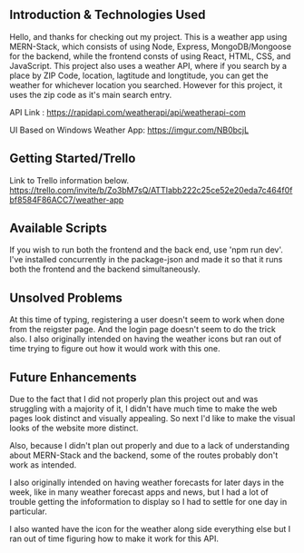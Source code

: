 ## Introduction & Technologies Used
Hello, and thanks for checking out my project. This is a weather app using MERN-Stack, which consists of using Node, Express, MongoDB/Mongoose for the backend, while the frontend consts of using React, HTML, CSS, and JavaScript. This project also uses a weather API, where if you search by a place by ZIP Code, location, lagtitude and longtitude, you can get the weather for whichever location you searched. However for this project, it uses the zip code as it's main search entry.

API Link : https://rapidapi.com/weatherapi/api/weatherapi-com

UI Based on Windows Weather App: https://imgur.com/NB0bcjL
## Getting Started/Trello
Link to Trello information below.
https://trello.com/invite/b/Zo3bM7sQ/ATTIabb222c25ce52e20eda7c464f0fbf8584F86ACC7/weather-app

## Available Scripts

If you wish to run both the frontend and the back end, use 'npm run dev'. I've installed concurrently in the package-json and made it so that it runs both the frontend and the backend simultaneously.

## Unsolved Problems
At this time of typing, registering a user doesn't seem to work when done from the reigster page. And the login page doesn't seem to do the trick also.
I also originally intended on having the weather icons but ran out of time trying to figure out how it would work with this one.
## Future Enhancements
Due to the fact that I did not properly plan this project out and was struggling with a majority of it, I didn't have much time to make the web pages look distinct and visually appealing. So next I'd like to make the visual looks of the website more distinct. 

Also, because I didn't plan out properly and due to a lack of understanding about MERN-Stack and the backend, some of the routes probably don't work as intended.

I also originally intended on having weather forecasts for later days in the week, like in many weather forecast apps and news, but I had a lot of trouble getting the infoformation to display so I had to settle for one day in particular.

I also wanted have the icon for the weather along side everything else but I ran out of time figuring how to make it work for this API.